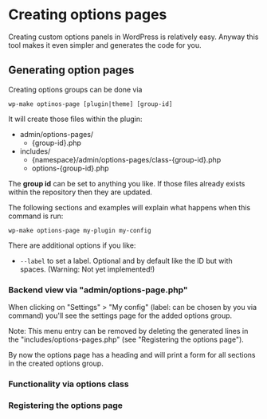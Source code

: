# Creating options pages

Creating custom options panels in WordPress is relatively easy.
Anyway this tool makes it even simpler
and generates the code for you.

## Generating option pages

Creating options groups can be done via

    wp-make optinos-page [plugin|theme] [group-id]

It will create those files within the plugin:

- admin/options-pages/
  - {group-id}.php
- includes/
  - {namespace}/admin/options-pages/class-{group-id}.php
  - options-{group-id}.php

The **group id** can be set to anything you like.
If those files already exists within the repository
then they are updated.

The following sections
and examples will explain what happens
when this command is run:

    wp-make options-page my-plugin my-config

There are additional options if you like:

- `--label` to set a label.
  Optional and by default like the ID but with spaces.
  (Warning: Not yet implemented!)

### Backend view via "admin/options-page.php"

When clicking on "Settings" > "My config" (label: can be chosen by you via command)
you'll see the settings page for the added options group.

Note: This menu entry can be removed
by deleting the generated lines in the "includes/options-pages.php"
(see "Registering the options page").

By now the options page has a heading
and will print a form for all sections in the created options group.


### Functionality via options class

### Registering the options page


[1]: https://codex.wordpress.org/Creating_Options_Pages
